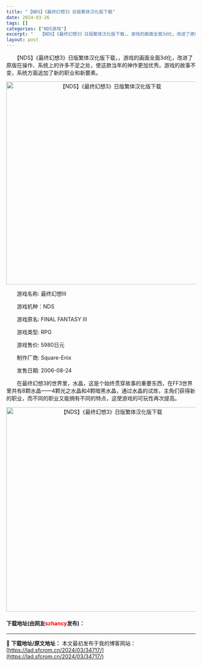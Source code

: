```yaml
---
title: "【NDS】《最终幻想3》日版繁体汉化版下载"
date: 2024-03-26
tags: []
categories: ["NDS游戏"]
excerpt: "　　【NDS】《最终幻想3》日版繁体汉化版下载，，游戏的画面全面3d化，改进了原版在操作、系统上的许多不足之处，使这款当年的神作更加优秀。游戏的故事不变，系统方面追加了新的职业和新要素。 　　游戏名称: 最终幻想III 　　游戏机种：NDS 　　游戏原名: FINAL FANTASY III 　　游&hellip;"
layout: post
---
```


 <p>　　【NDS】《最终幻想3》日版繁体汉化版下载，，游戏的画面全面3d化，改进了原版在操作、系统上的许多不足之处，使这款当年的神作更加优秀。游戏的故事不变，系统方面追加了新的职业和新要素。</p> <p align="center"><img align="" border="0" src="https://lad.sfcrom.cn/wp-content/uploads/2024/03/20240326_66022ec8eb943.png" width="539" alt="【NDS】《最终幻想3》日版繁体汉化版下载" /></p> <p>　　游戏名称: 最终幻想III</p> <p>　　游戏机种：NDS</p> <p>　　游戏原名: FINAL FANTASY III</p> <p>　　游戏类型: RPG</p> <p>　　游戏售价: 5980日元</p> <p>　　制作厂商: Square-Enix</p> <p>　　发售日期: 2006-08-24</p> <p>　　在最终幻想3的世界里，水晶，这是个始终贯穿故事的重要东西，在FF3世界里共有8颗水晶&mdash;&mdash;4颗光之水晶和4颗暗黑水晶，通过水晶的试炼，主角们获得新的职业，而不同的职业又能拥有不同的特点，这使游戏的可玩性再次提高。</p> <p align="center"><img align="" border="0" src="https://lad.sfcrom.cn/wp-content/uploads/2024/03/20240326_66022ec9dbaaa.png" width="544" alt="【NDS】《最终幻想3》日版繁体汉化版下载" /></p> <p><h4>下载地址(由网友<font color="red">szhancy</font>发布)：</h4></p> 

---
📖 **下载地址/原文地址：** 本文最初发布于我的博客网站：[https://lad.sfcrom.cn/2024/03/34717/](https://lad.sfcrom.cn/2024/03/34717/)
